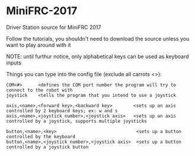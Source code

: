 # MiniFRC-2017
Driver Station source for MiniFRC 2017

Follow the tutorials, you shouldn't need to download the source unless you want to play around with it


NOTE: until furthur notice, only alphabetical keys can be used as keyboard inputs

Things you can type into the config file (exclude all carrots <>):
```
COM<#>      <defines the COM port number the program will try to connect to the robot with
joystick    <tells the program that you intend to use a joystick

axis,<name>,<forward key>,<backward key>        <sets up an axis controlled by 2 keyboard keys; ex: w and s
axis,<name>,<joystick number>,<joystick axis>   <sets up an axis controlled by a joystick, supports multiple joysticks

button,<name>,<key>                              <sets up a button controlled by the keyboard
button,<name>,<joystick number>,<joystick axis>  <sets up a button controlled by a joystick button
```
